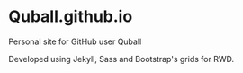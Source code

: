 Quball.github.io
================

Personal site for GitHub user Quball

Developed using Jekyll, Sass and Bootstrap's grids for RWD.
